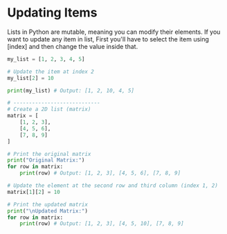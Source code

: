 # Updating Items

Lists in Python are mutable, meaning you can modify their elements. If you want to update any item in list, First you'll have to select the item using [index] and then change the value inside that.

```py
my_list = [1, 2, 3, 4, 5]

# Update the item at index 2
my_list[2] = 10

print(my_list) # Output: [1, 2, 10, 4, 5]

# ----------------------------
# Create a 2D list (matrix)
matrix = [
    [1, 2, 3],
    [4, 5, 6],
    [7, 8, 9]
]

# Print the original matrix
print("Original Matrix:")
for row in matrix:
    print(row) # Output: [1, 2, 3], [4, 5, 6], [7, 8, 9]

# Update the element at the second row and third column (index 1, 2)
matrix[1][2] = 10

# Print the updated matrix
print("\nUpdated Matrix:")
for row in matrix:
    print(row) # Output: [1, 2, 3], [4, 5, 10], [7, 8, 9]
```
